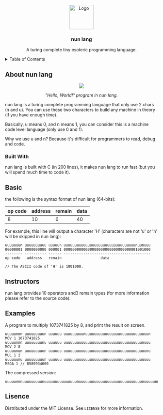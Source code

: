 <div align="center">
  <img src="https://raw.githubusercontent.com/othneildrew/Best-README-Template/master/images/logo.png" alt="Logo" width="80" height="80">
  <h3 align="center">nun lang</h3>

  <p align="center">
  A turing complete tiny esoteric programming language.
  </p>
</div>

<details>
  <summary>Table of Contents</summary>
  <ol>
    <li>
      <a href="#about-nun-lang">About nun lang</a>
      <ul>
        <li><a href="#built-with">Built With</a></li>
      </ul>
    </li>
    <li><a href="#basic">Basic</a></li>
    <li><a href="#instructors">Instructors</a></li>
    <li><a href="#example">Example</a></li>
    <li><a href="#license">License</a></li>
  </ol>
</details>

## About nun lang

<div align="center">

  ![](https://i.imgur.com/U4iH2iI.png)

  <i>"Hello, World!" program in nun lang.</i>
</div>

nun lang is a turing complete programming language that only use 2 chars (n and u). You can use these two characters to build any machine in theory (if you have enough time).

Basically, u means 0, and n means 1, you can consider this is a machine code level language (only use 0 and 1).

Why we use u and n? Because it's difficult for programmers to read, debug and code.

### Built With

nun lang is built with C (in 200 lines), it makes nun lang to run fast (but you will spend much time to code it).

## Basic

the following is the syntax format of nun lang (64-bits):

| op code | address | remain | data |
| --- | --- | --- | --- |
| 8 | 10 | 6 | 40 |

For example, this line will output a character 'H' (characters are not 'u' or 'n' will be skipped in nun lang):

```
uuuuuuun uuuuuuuuuu uuuuun uuuuuuuuuuuuuuuuuuuuuuuuuuuuuuuuunuunuuu
00000001 0000000000 000001 0000000000000000000000000000000001001000
-------- ---------- ------ ----------------------------------------
op code   address   remain                  data

// The ASCII code of 'H' is 1001000.
```

## Instructors

nun lang provides 10 operators and3 remain types (for more information please refer to the source code).

## Examples

A program to multiply 1073741825 by 8, and print the result on screen.
```
uuuuunnn uuuuuuuuun uuuuuu uuuuuuuuunuuuuuuuuuuuuuuuuuuuuuuuuuuuuun MOV 1 1073741825
uuuuunnn uuuuuuuunu uuuuuu uuuuuuuuuuuuuuuuuuuuuuuuuuuuuuuuuuuunuuu MOV 2 8
uuuuunun uuuuuuuuun uuuuuu uuuuuuuuuuuuuuuuuuuuuuuuuuuuuuuuuuuuuunu MUL 1 2
uuuuuunu uuuuuuuuun uuuuuu uuuuuuuuuuuuuuuuuuuuuuuuuuuuuuuuuuuuuuuu MSGA 1 // 8589934600
```

The compressed version:
```
uuuuunnnuuuuuuuuunuuuuuuuuuuuuuuunuuuuuuuuuuuuuuuuuuuuuuuuuuuuunuuuuunnnuuuuuuuunuuuuuuuuuuuuuuuuuuuuuuuuuuuuuuuuuuuuuuuuuuunuuuuuuuununuuuuuuuuunuuuuuuuuuuuuuuuuuuuuuuuuuuuuuuuuuuuuuuuuuuuunuuuuuuunuuuuuuuuuunuuuuuuuuuuuuuuuuuuuuuuuuuuuuuuuuuuuuuuuuuuuuuu
```

## Lisence

Distributed under the MIT License. See `LICENSE` for more information.
